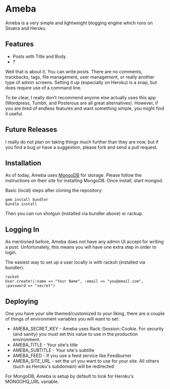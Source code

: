 # Ameba

Ameba is a very simple and lightweight blogging engine which runs on Sinatra and Heroku. 

## Features 

* Posts with Title and Body
* ?

Well that is about it. You can write posts. There are no comments, trackbacks, tags, file management, user management, or really another type of admin screens. Setting it up (especially on Heroku) is a snap, but does require use of a command line. 

To be clear, I really don't recommend anyone else actually uses this app (Wordpress, Tumblr, and Posterous are all great alternatives). However, if you are tired of endless features and want something simple, you might find it useful. 

## Future Releases 

I really do not plan on taking things much further than they are now, but if you find a bug or have a suggestion, please fork and send a pull request. 


## Installation

As of today, Ameba uses [MongoDB](http://www.mongodb.org/) for storage. Please follow the instructions on their site for installing MongoDB. Once install, start mongod. 

Basic (local) steps after cloning the repository:  

    gem install bundler 
    bundle install

Then you can run shotgun (installed via bundler above) or rackup. 

## Logging In

As mentioned before, Ameba does not have any admin UI accept for writing a post. Unfortunately, this means you will have one extra step in order to login. 

The easiest way to set up a user locally is with racksh (installed via bundler).

    racksh
    User.create!(:name => "Your Name", :email => "you@email.com", :password => "secret")
    
## Deploying

One you have your site themed/customized to your liking, there are a couple of things of environment variables you will want to set:

* AMEBA\_SECRET\_KEY - Ameba uses Rack::Session::Cookie. For security (and sanity) you must set this value to use in the production environment. 
* AMEBA\_TITLE - Your site's title
* AMEBA\_SUBTITLE - Your site's subtitle
* AMEBA\_FEED - If you use a feed service like Feedburner
* AMEBA\_SITE\_URL - set the url you want to use for your site. All others (such as Heroku's subdomain) will be redirected

For MongoDB, Ameba is setup by default to look for Heroku's MONGOHQ\_URL variable. 
